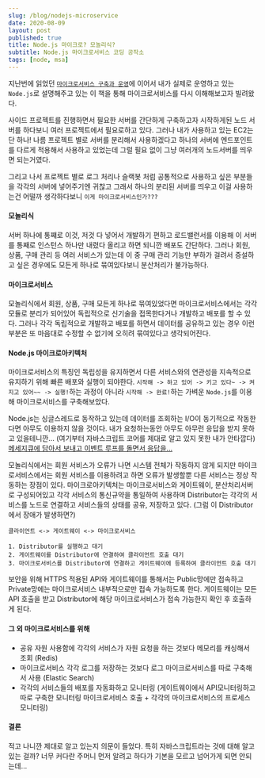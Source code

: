 ```yaml
---
slug: /blog/nodejs-microservice
date: 2020-08-09
layout: post
published: true
title: Node.js 마이크로? 모놀리식?
subtitle: Node.js 마이크로서비스 코딩 공작소
tags: [node, msa]
---
```


지난번에 읽었던 [`마이크로서비스 구축과 운영`](/blog/what-is-microservice)에 이어서 내가 실제로 운영하고 있는 `Node.js`로 설명해주고 있는 이 책을 통해 마이크로서비스를 다시 이해해보고자 빌려왔다.

사이드 프로젝트를 진행하면서 필요한 서버를 간단하게 구축하고자 시작하게된 노드 서버를 하다보니 여러 프로젝트에서 필요로하고 있다. 그러나 내가 사용하고 있는 EC2는 단 하나!
나름 프로젝트 별로 서버를 분리해서 사용하겠다고 하나의 서버에 엔드포인트를 다르게 적용해서 사용하고 있었는데 그럴 필요 없이 그냥 여러개의 노드서버를 띄우면 되는거였다.

그리고 나서 프로젝트 별로 로그 처리나 슬랙봇 처럼 공통적으로 사용하고 싶은 부분들을 각각의 서버에 넣어주기엔 귀찮고 그래서 하나의 분리된 서버를 띄우고 이걸 사용하는건 어떨까 생각하다보니 `이게 마이크로서비스인가???`

#### 모놀리식

서버 하나에 통쨰로 이것, 저것 다 넣어서 개발하기 편하고 로드밸런서를 이용해 이 서버를 통째로 인스턴스 하나만 내렸다 올리고 하면 되니깐 배포도 간단하다. 그러나 회원, 상품, 구매 관리 등 여러 서비스가 있는데 이 중 구매 관리 기능만 부하가 걸려서 증설하고 싶은 경우에도 모든게 하나로 묶여있다보니 분산처리가 불가능하다.

#### 마이크로서비스

모놀리식에서 회원, 상품, 구매 모든게 하나로 묶여있었다면 마이크로서비스에서는 각각 모듈로 분리가 되어있어 독립적으로 신기술을 접목한다거나 개발하고 배포를 할 수 있다. 그러나 각각 독립적으로 개발하고 배포를 하면서 데이터를 공유하고 있는 경우 이런 부분은 또 마음대로 수정할 수 없기에 오히려 묶여있다고 생각되어진다.

#### Node.js 마이크로아키텍처

마이크로서비스의 특징인 독립성을 유지하면서 다른 서비스와의 연관성을 지속적으로 유지하기 위해 빠른 배포와 실행이 되야한다. `시작해 -> 하고 있어 -> 키고 있다~ -> 켜지고 있어~~ -> 실행!`하는 과정이 아니라 `시작해 -> 완료!`하는 가벼운 `Node.js`를 이용해 마이크로서비스를 구축해보았다.

Node.js는 싱글스레드로 동작하고 있는데 데이터를 조회하는 I/O이 동기적으로 작동한다면 아무도 이용하지 않을 것이다. 내가 요청하는동안 아무도 아무런 응답을 받지 못하고 있을테니깐... (여기부터 자바스크립트 코어를 제대로 알고 있지 못한 내가 안타깝다) [메세지큐에 담아서 보내고 이벤트 루프를 돌면서 응답을...](https://evan-moon.github.io/2019/08/01/nodejs-event-loop-workflow/)

모놀리식에서는 회원 서비스가 오류가 나면 시스템 전체가 작동하지 않게 되지만 마이크로서비스에서는 회원 서비스를 이용하려고 하면 오류가 발생할뿐 다른 서비스는 정상 작동하는 장점이 있다.
마이크로아키텍처는 마이크로서비스와 게이트웨이, 분산처리서버로 구성되어있고 각각 서비스의 통신규약을 통일하여 사용하며 Distributor는 각각의 서비스를 노드로 연결하고 서비스들의 상태를 공유, 저장하고 있다. (그럼 이 Distributor에서 장애가 발생하면?)

```
클라이언트 <-> 게이트웨이 <-> 마이크로서비스

1. Distributor를 실행하고 대기
2. 게이트웨이를 Distributor에 연결하여 클라이언트 호출 대기
3. 마이크로서비스를 Distributor에 연결하고 게이트웨이에 등록하여 클라이언트 호출 대기
```

보안을 위해 HTTPS 적용된 API와 게이트웨이를 통해서는 Public망에만 접속하고 Private망에는 마이크로서비스 내부적으로만 접속 가능하도록 한다.
게이트웨이는 모든 API 호출을 받고 Distributor에 해당 마이크로서비스가 접속 가능한지 확인 후 호출하게 된다.

#### 그 외 마이크로서비스를 위해

- 공유 자원 사용함에 각각의 서비스가 자원 요청을 하는 것보다 메모리를 캐싱해서 조회 (Redis)
- 마이크로서비스 각각 로그를 저장하는 것보다 로그 마이크로서비스를 따로 구축해서 사용 (Elastic Search)
- 각각의 서비스들의 배포를 자동화하고 모니터링 (게이트웨이에서 API모니터링하고 따로 구축한 모니터링 마이크로서비스 호출 + 각각의 마이크로서비스의 프로세스 모니터링)

#### 결론

적고 나니깐 제대로 알고 있는지 의문이 들었다. 특히 자바스크립트라는 것에 대해 알고 있는 걸까?
너무 커다란 주머니 먼저 알려고 하다가 기본을 모르고 넘어가게 되면 안되는데...
